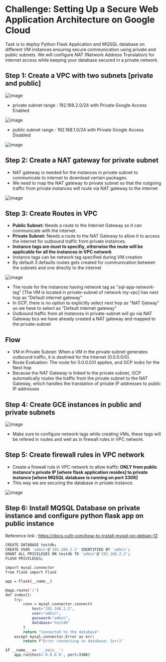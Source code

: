 # Challenge: Setting Up a Secure Web Application Architecture on Google Cloud
Task is to deploy Python Flask Application and MQSQL database on different VM instances ensuring secure communication using private and public subnets. We will configure NAT (Network Address Translation) for internet access while keeping your database secured in a private network.

## Step 1: Create a VPC with two subnets [private and public]
![image](https://github.com/user-attachments/assets/d17f6cd5-e4f7-49f4-aeb3-3ad86e504e0f)

- private subnet range : 192.168.2.0/24 with Private Google Access Enabled

![image](https://github.com/user-attachments/assets/dc11aae4-b205-4326-823d-c370d1f5b781)

- public subnet range : 192.168.1.0/24 with Private Google Access Disabled
  
![image](https://github.com/user-attachments/assets/64b2b73a-f89a-4361-abb7-45d99b08398e)

## Step 2: Create a NAT gateway for private subnet
- NAT gateway is needed for the instances in private subnet to communicate to internet to download certain packages.
- We need to map the NAT gateway to private subnet so that the outgoing traffic from private instances will route via NAT gateway to the internet

![image](https://github.com/user-attachments/assets/6ca86d40-5c73-4f02-bcda-5010dd6812d1)

## Step 3: Create Routes in VPC
- **Public Subnet:** Needs a route to the Internet Gateway so it can communicate with the internet.  
- **Private Subnet:** Needs a route to the NAT Gateway to allow it to access the internet for outbound traffic from private instances.  
- **Instance tags are must to specifiy, otherwise the route will be applicable for all the instances in VPC network**  
- Instance tags can be network tag specified during VM creation
- By default 3 defaults routes gets created for communication between the subnets and one directly to the internet

![image](https://github.com/user-attachments/assets/2fc8b34a-62ac-4fff-8895-39e443fbd7f7)

- The route for the instances having network tag as "sql-app-network-tag" [The VM is located in private-subnet of network my-vpc] has next hop as "Default internet gateway"
- In GCP, there is no option to explicitly select next hop as "NAT Gatway" so we have to select as "Default internet gateway"
- Outbound traffic from all instances in private-subnet will go via NAT Gateway bcs we have already created a NAT gateway and mapped to the private-subnet

## Flow
- VM in Private Subnet: When a VM in the private subnet generates outbound traffic, it is destined for the Internet (0.0.0.0/0).
- Route Evaluation: The route for 0.0.0.0/0 applies, and GCP looks for the Next hop
- Because the NAT Gateway is linked to the private subnet, GCP automatically routes the traffic from the private subnet to the NAT Gateway, which handles the translation of private IP addresses to public IP addresses

## Step 4: Create GCE instances in public and private subnets

![image](https://github.com/user-attachments/assets/a6527e21-ccf3-4a32-b065-9a0a7de00d12)

- Make sure to configure network tags while creating VMs, these tags will be refered in routes and well as in firewall rules in VPC network.

## Step 5: Create firewall rules in VPC network
- Create a firewall rule in VPC network to allow traffic **ONLY from public instance's private IP [where flask application resides] to private instance [where MQSQL database is running on port 3306]**
- This way we are securing the database in private instance.

![image](https://github.com/user-attachments/assets/59b3b154-a843-49b5-ba32-cd8a55d7c48d)

## Step 6: Install MQSQL Database on private instance and configure python flask app on public instance
Reference link : https://docs.vultr.com/how-to-install-mysql-on-debian-12

```bash
CREATE DATABASE testdb;
CREATE USER 'admin'@'192.168.2.2' IDENTIFIED BY 'admin';
GRANT ALL PRIVILEGES ON testdb TO 'admin'@'192.168.2.2';
FLUSH PRIVILEGES;
```

```bash
import mysql.connector
from flask import Flask

app = Flask(__name__)

@app.route('/')
def index():
    try:
        conn = mysql.connector.connect(
            host="192.168.2.2",
            user="admin",
            password="admin",
            database="testdb"
        )
        return "Connected to the database"
    except mysql.connector.Error as err:
        return f"Error connecting to database: {err}"

if __name__ == '__main__':
    app.run(host='0.0.0.0', port=3306)
```



